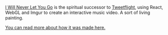 [I Will Never Let You Go](https://iwillneverletyougo.com) is the spiritual successor to [Tweetflight](http://charliegleason.com/projects/tweetflight), using React, WebGL and Imgur to create an interactive music video. A sort of living painting.

[You can read more about how it was made here.](https://medium.com/@superhighfives/making-a-music-video-f60757ceb4cf)